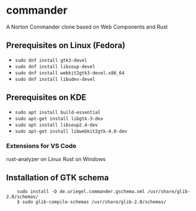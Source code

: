 # commander
A Norton Commander clone based on Web Components and Rust
## Prerequisites on Linux (Fedora)
* ```sudo dnf install gtk3-devel```
* ```sudo dnf install libsoup-devel```
* ```sudo dnf install webkit2gtk3-devel.x86_64```
* ```sudo dnf install libudev-devel```
## Prerequisites on KDE
* ```sudo apt install build-essential```
* ```sudo apt-get install libgtk-3-dev```
* ```sudo apt install libsoup2.4-dev```
* ```sudo apt-get install libwebkit2gtk-4.0-dev```
### Extensions for VS Code
rust-analyzer on Linux
Rust on Windows

## Installation of GTK schema
```
    sudo install -D de.uriegel.commander.gschema.xml /usr/share/glib-2.0/schemas/
    $ sudo glib-compile-schemas /usr/share/glib-2.0/schemas/
```    
